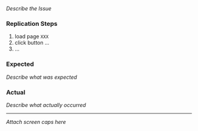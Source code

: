 _Describe the Issue_

### Replication Steps

1. load page `XXX`
2. click button ...
3. ...

### Expected

_Describe what was expected_

### Actual

_Describe what actually occurred_

---

_Attach screen caps here_
